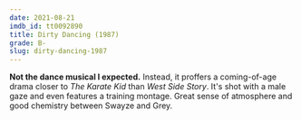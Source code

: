```yaml
---
date: 2021-08-21
imdb_id: tt0092890
title: Dirty Dancing (1987)
grade: B-
slug: dirty-dancing-1987
---
```


**Not the dance musical I expected.** Instead, it proffers a coming-of-age drama closer to <span data-imdb-id="tt0087538">_The Karate Kid_</span> than <span data-imdb-id="tt0055614">_West Side Story_</span>. It's shot with a male gaze and even features a training montage. Great sense of atmosphere and good chemistry between Swayze and Grey.